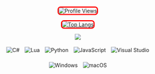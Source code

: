 <p align="center">
  <img src="https://komarev.com/ghpvc/?username=string-dot-byte&style=flat-square&color=ff0000" alt="Profile Views" style="border: 3px solid red; border-radius: 8px;">
</p>

<p align="center">
  <a href="https://github.com/cveryskys/github-readme-stats">
    <img src="https://github-readme-stats.vercel.app/api/top-langs/?username=cveryskys&layout=compact&theme=dark&langs_count=6&title_color=ff0000&text_color=ffffff&bg_color=000000&border_color=ff0000&icon_color=ffffff&custom_title=Top%20Langs" alt="Top Langs" style="border: 3px solid red; border-radius: 8px;">
  </a>
</p>

<p align="center">
  <img style="text-align:center;" src="https://komarev.com/ghpvc/?username=string-dot-byte&style=flat-square&color=ff0000">
</p>

<p align="center">
  <img src="https://img.shields.io/badge/C%23-informational?style=flat&logo=csharp&logoColor=e3e3e3&color=000000" alt="C#" style="margin: 5px;">
  <img src="https://img.shields.io/badge/Lua*-informational?style=flat&logo=lua&logoColor=e3e3e3&color=000000" alt="Lua" style="margin: 5px;">
  <img src="https://img.shields.io/badge/Python-informational?style=flat&logo=python&logoColor=e3e3e3&color=000000" alt="Python" style="margin: 5px;">
  <img src="https://img.shields.io/badge/JavaScript-informational?style=flat&logo=javascript&logoColor=e3e3e3&color=000000" alt="JavaScript" style="margin: 5px;">
  <img src="https://img.shields.io/badge/Visual%20Studio-informational?style=flat&logo=visualstudio&color=000000" alt="Visual Studio" style="margin: 5px;">
</p>

<p align="center">
  <img src="https://img.shields.io/badge/Windows-informational?style=flat&logo=Windows&logoColor=e3e3e3&color=000000" alt="Windows" style="margin: 5px;">
  <img src="https://img.shields.io/badge/macOS-informational?style=flat&logo=Apple&logoColor=e3e3e3&color=000000" alt="macOS" style="margin: 5px;">
</p>
